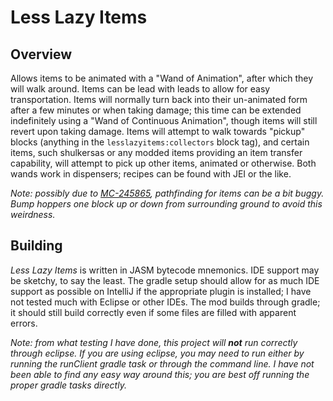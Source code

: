 # Less Lazy Items

## Overview

Allows items to be animated with a "Wand of Animation", after which they will walk around. Items can be lead with leads
to allow for easy transportation. Items will normally turn back into their un-animated form after a few minutes or when
taking damage; this time can be extended indefinitely using a "Wand of Continuous Animation", though items will still
revert upon taking damage. Items will attempt to walk towards "pickup" blocks (anything in the `lesslazyitems:collectors`
block tag), and certain items, such shulkersas or any modded items providing an item transfer capability, will attempt to
pick up other items, animated or otherwise. Both wands work in dispensers; recipes can be found with JEI or the like.

*Note: possibly due to [MC-245865](https://bugs.mojang.com/browse/MC-245865), pathfinding for items can be a bit buggy.
Bump hoppers one block up or down from surrounding ground to avoid this weirdness.*

## Building

_Less Lazy Items_ is written in JASM bytecode mnemonics. IDE support may be sketchy, to say the least. The gradle setup
should allow for as much IDE support as possible on IntelliJ if the appropriate plugin is installed; I have not tested
much with Eclipse or other IDEs. The mod builds through gradle; it should still build correctly even if some files are
filled with apparent errors.

*Note: from what testing I have done, this project will __not__ run correctly through eclipse. If you are using eclipse,
you may need to run either by running the runClient gradle task or through the command line. I have not been able to
find any easy way around this; you are best off running the proper gradle tasks directly.*
